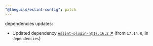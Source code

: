 ```yaml
---
"@theguild/eslint-config": patch
---
```

dependencies updates:
  - Updated dependency [`eslint-plugin-n@17.16.2` ↗︎](https://www.npmjs.com/package/eslint-plugin-n/v/17.16.2) (from `17.14.0`, in `dependencies`)
